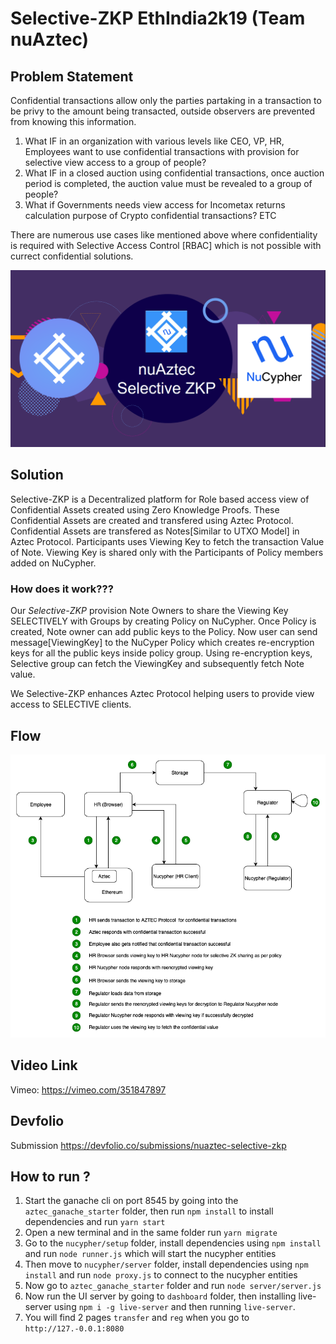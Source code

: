 

# Selective-ZKP EthIndia2k19 (Team nuAztec)

## Problem Statement        
Confidential transactions allow only the parties partaking in a transaction to be privy to the amount being transacted, outside observers are prevented from knowing this information.

1. What IF in an organization with various levels like CEO, VP, HR, Employees want to use confidential transactions with provision for selective view access to a group of people?
2. What IF in a closed auction using confidential transactions, once auction period is completed, the auction value must be revealed to a group of people?
3. What if Governments needs view access for Incometax returns calculation purpose of Crypto confidential transactions? ETC

There are numerous use cases like mentioned above where confidentiality is required with Selective Access Control [RBAC] which is not possible with currect confidential solutions.

<p align="center">
  <img src="nuAztec.png">
</p>

## Solution
Selective-ZKP is a Decentralized platform for Role based access view of Confidential Assets created using Zero Knowledge Proofs. These Confidential Assets are created and transfered using Aztec Protocol. Confidential Assets are transfered as Notes[Similar to UTXO Model] in Aztec Protocol. Participants uses Viewing Key to fetch the transaction Value of Note. Viewing Key is shared only with the Participants of Policy members added on NuCypher.

### How does it work???
Our <i>Selective-ZKP</i> provision Note Owners to share the Viewing Key SELECTIVELY with Groups by creating Policy on NuCypher. Once Policy is created, Note owner can add public keys to the Policy. Now user can send message[ViewingKey] to the NuCyper Policy which creates re-encryption keys for all the public keys inside policy group. Using re-encryption keys, Selective group can fetch the ViewingKey and subsequently fetch Note value.

We Selective-ZKP enhances Aztec Protocol helping users to provide view access to SELECTIVE clients.



## Flow
![Flow](Flow.png)


## Video Link
Vimeo: https://vimeo.com/351847897

## Devfolio
Submission https://devfolio.co/submissions/nuaztec-selective-zkp

## How to run ?

1. Start the ganache cli on port 8545 by going into the `aztec_ganache_starter` folder, then run `npm install` to install dependencies and run `yarn start`
2. Open a new terminal and in the same folder run `yarn migrate`
3. Go to the `nucypher/setup` folder, install dependencies using `npm install` and run `node runner.js` which will start the nucypher entities
4. Then move to `nucypher/server` folder, install dependencies using `npm install` and run `node proxy.js` to connect to the nucypher entities
5. Now go to `aztec_ganache_starter` folder and run `node server/server.js`
6. Now run the UI server by going to `dashboard` folder, then installing live-server using `npm i -g live-server` and then running `live-server`.
7. You will find 2 pages `transfer` and `reg` when you go to `http://127.-0.0.1:8080`
